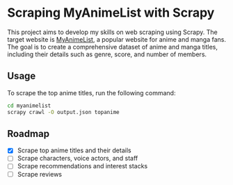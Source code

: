 # Scraping MyAnimeList with Scrapy

This project aims to develop my skills on web scraping using Scrapy. The target website is [MyAnimeList](https://myanimelist.net/), a popular website for anime and manga fans. The goal is to create a comprehensive dataset of anime and manga titles, including their details such as genre, score, and number of members.

## Usage

To scrape the top anime titles, run the following command:

```bash
cd myanimelist
scrapy crawl -O output.json topanime
```

## Roadmap

- [x] Scrape top anime titles and their details
- [ ] Scrape characters, voice actors, and staff
- [ ] Scrape recommendations and interest stacks
- [ ] Scrape reviews
